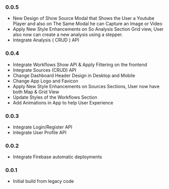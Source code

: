 ### 0.0.5
- New Design of Show Source Modal that Shows the User a Youtube Player and also on The Same Modal he can Capture an Image or Video
- Apply New Style Enhancements on So Analysis Section Grid view, User also now can create a new analysis using a stepper.
- Integrate Analysis ( CRUD ) API
### 0.0.4
- Integrate Workflows Show API & Apply Filtering on the frontend
- Integrate Sources (CRUD) API
- Change Dashboard Header Design in Desktop and Mobile
- Change App Logo and Favicon
- Apply New Style Enhancements on Sources Sections, User now have both Map & Grid View
- Update Styles of the Workflows Section
- Add Animations in App to help User Experience
### 0.0.3
- Integrate Login/Register API 
- Integrate User Profile API
### 0.0.2
- Integrate Firebase automatic deployments

### 0.0.1
- Initial build from legacy code